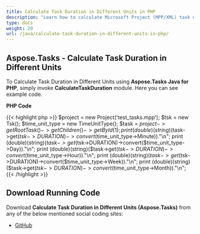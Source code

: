 ```yaml
---
title: Calculate Task Duration in Different Units in PHP
description: "Learn how to calculate Microsoft Project (MPP/XML) task durations using Aspose.Tasks Java for PHP."
type: docs
weight: 20
url: /java/calculate-task-duration-in-different-units-in-php/
---
```


## **Aspose.Tasks - Calculate Task Duration in Different Units**
To Calculate Task Duration in Different Units using **Aspose.Tasks Java for PHP**, simply invoke **CalculateTaskDuration** module. Here you can see example code.

**PHP Code**

{{< highlight php >}}
$project = new Project('test_tasks.mpp');
$tsk = new Tsk();
$time_unit_type = new TimeUnitType();
$task = $project->getRootTask()->getChildren()->getById(1);
print (double)(string)($task->get($tsk->DURATION)->convert($time_unit_type->Minute))."\n";
print (double)(string)($task->get($tsk->DURATION)->convert($time_unit_type->Day))."\n";
print (double)(string)($task->get($tsk->DURATION)->convert($time_unit_type->Hour))."\n";
print (double)(string)($task->get($tsk->DURATION)->convert($time_unit_type->Week))."\n";
print (double)(string)($task->get($tsk->DURATION)->convert($time_unit_type->Month))."\n";
{{< /highlight >}}

## **Download Running Code**
Download **Calculate Task Duration in Different Units (Aspose.Tasks)** from any of the below mentioned social coding sites:

- [GitHub](https://github.com/aspose-tasks/Aspose.Tasks-for-Java/blob/master/Plugins/Aspose_Tasks_Java_for_PHP/src/aspose/tasks/WorkingWithTasks/CalculateTaskDuration.php)
